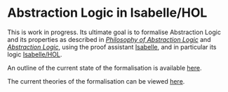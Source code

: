 # Abstraction Logic in Isabelle/HOL

This is work in progress. Its ultimate goal is to formalise Abstraction Logic and its properties as described in 
[*Philosophy of Abstraction Logic*](https://doi.org/10.47757/pal.2) and [*Abstraction Logic*](https://doi.org/10.47757/abstraction.logic.2), using the proof assistant 
[Isabelle](https://isabelle.in.tum.de), and in particular its logic [Isabelle/HOL](http://concrete-semantics.org).

An outline of the current state of the formalisation is available [here](https://github.com/practal/AL-in-HOL/blob/main/pdf/outline.pdf).

The current theories of the formalisation can be viewed [here](https://htmlpreview.github.io/?https://github.com/practal/AL-in-HOL/blob/main/html/AFP/AbstractionLogic/index.html).

